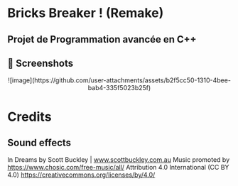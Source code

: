 # Bricks Breaker ! (Remake)
## Projet de Programmation avancée en C++

## 📱 Screenshots
<p align="center">
![image](https://github.com/user-attachments/assets/b2f5cc50-1310-4bee-bab4-335f5023b25f)
</p>


# Credits

## Sound effects
In Dreams by Scott Buckley | www.scottbuckley.com.au
Music promoted by https://www.chosic.com/free-music/all/
Attribution 4.0 International (CC BY 4.0)
https://creativecommons.org/licenses/by/4.0/ 

